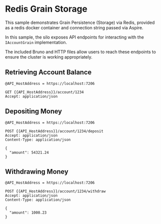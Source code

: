 # Redis Grain Storage

This sample demonstrates Grain Persistence (Storage) via Redis, provided as a redis docker container and connection string passed via Aspire.

In this sample, the silo exposes API endpoints for interacting with the `IAccountGrain` implementation.

The included Bruno and HTTP files allow users to reach these endpoints to ensure the cluster is working appropriately.

## Retrieving Account Balance

```
@API_HostAddress = https://localhost:7206

GET {{API_HostAddress}}/account/1234
Accept: application/json
```

## Depositing Money

```
@API_HostAddress = https://localhost:7206

POST {{API_HostAddress}}/account/1234/deposit
Accept: application/json
Content-Type: application/json

{
  "amount": 54321.24
}
```

## Withdrawing Money

```
@API_HostAddress = https://localhost:7206

POST {{API_HostAddress}}/account/1234/withdraw
Accept: application/json
Content-Type: application/json

{
  "amount": 1000.23
}
```
